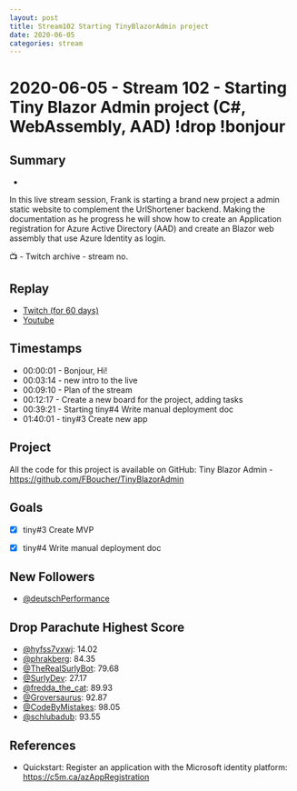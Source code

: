 ```yaml
---
layout: post
title: Stream102 Starting TinyBlazorAdmin project
date: 2020-06-05
categories: stream
---
```



# 2020-06-05 - Stream 102 - Starting Tiny Blazor Admin project (C#, WebAssembly, AAD) !drop !bonjour

## Summary
-

In this live stream session, Frank is starting a brand new project a admin static website to complement the UrlShortener backend. Making the documentation as he progress he will show how to create an Application registration for Azure Active Directory (AAD) and create an Blazor web assembly that use Azure Identity as login. 

📺 - Twitch archive - stream no.

## Replay


- [Twitch (for 60 days)](https://www.twitch.tv/videos/)
- [Youtube](https://youtu.be/_t0M1rr1Dc0)


## Timestamps


- 00:00:01 - Bonjour, Hi!
- 00:03:14 - new intro to the live
- 00:09:10 - Plan of the stream
- 00:12:17 - Create a new board for the project, adding tasks
- 00:39:21 - Starting tiny#4 Write manual deployment doc
- 01:40:01 - tiny#3 Create new app


Project
-------

All the code for this project is available on GitHub: Tiny Blazor Admin - https://github.com/FBoucher/TinyBlazorAdmin


Goals
-----

- [x] tiny#3 Create MVP
- [x] tiny#4 Write manual deployment doc


New Followers
-------------

- [@deutschPerformance](https://www.twitch.tv/deutschPerformance)


Drop Parachute Highest Score
----------------------------

- [@hyfss7vxwj](https://www.twitch.tv/hyfss7vxwj):  14.02
- [@phrakberg](https://www.twitch.tv/phrakberg):  84.35
- [@TheRealSurlyBot](https://www.twitch.tv/TheRealSurlyBot):  79.68
- [@SurlyDev](https://www.twitch.tv/SurlyDev):  27.17
- [@fredda_the_cat](https://www.twitch.tv/fredda_the_cat):  89.93
- [@Groversaurus](https://www.twitch.tv/Groversaurus):  92.87
- [@CodeByMistakes](https://www.twitch.tv/CodeByMistakes):  98.05
- [@schlubadub](https://www.twitch.tv/schlubadub):  93.55


References
----------

- Quickstart: Register an application with the Microsoft identity platform: https://c5m.ca/azAppRegistration
